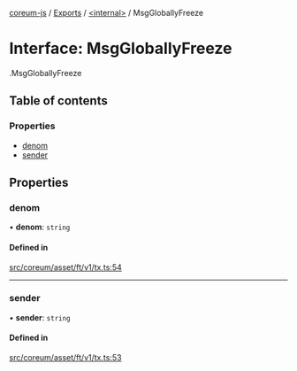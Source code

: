 [coreum-js](../README.md) / [Exports](../modules.md) / [<internal\>](../modules/internal_.md) / MsgGloballyFreeze

# Interface: MsgGloballyFreeze

[<internal>](../modules/internal_.md).MsgGloballyFreeze

## Table of contents

### Properties

- [denom](internal_.MsgGloballyFreeze-1.md#denom)
- [sender](internal_.MsgGloballyFreeze-1.md#sender)

## Properties

### denom

• **denom**: `string`

#### Defined in

[src/coreum/asset/ft/v1/tx.ts:54](https://github.com/PyramydLabs/coreum-js/blob/1b17c7f/src/coreum/asset/ft/v1/tx.ts#L54)

___

### sender

• **sender**: `string`

#### Defined in

[src/coreum/asset/ft/v1/tx.ts:53](https://github.com/PyramydLabs/coreum-js/blob/1b17c7f/src/coreum/asset/ft/v1/tx.ts#L53)
